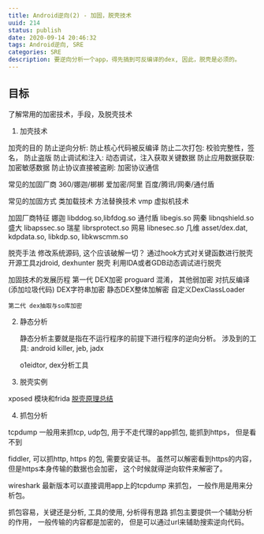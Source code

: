 ```yaml
---
title: Android逆向(2) - 加固，脱壳技术
uuid: 214
status: publish
date: 2020-09-14 20:46:32
tags: Android逆向, SRE
categories: SRE
description: 要逆向分析一个app，得先搞到可反编译的dex, 因此，脱壳是必须的。
---
```


## 目标

了解常用的加密技术，手段，及脱壳技术

1. 加壳技术

加壳的目的
	防止逆向分析: 防止核心代码被反编译
	防止二次打包: 校验完整性，签名， 防止盗版
	防止调试和注入: 动态调试，注入获取关键数据
	防止应用数据获取: 加密敏感数据
	防止协议直接被盗刷: 加密协议通信

常见的加固厂商
	360/娜迦/梆梆
	爱加密/阿里
	百度/腾讯/网秦/通付盾

常见的加固方式
	类加载技术 
	方法替换技术
	vmp 虚拟机技术

加固厂商特征
	娜迦 libddog.so,libfdog.so
	通付盾 libegis.so
	网秦 libnqshield.so
	盛大 libapssec.so
	瑞星 librsprotect.so
	网易 libnesec.so
	几维 asset/dex.dat, kdpdata.so, libkdp.so, libkwscmm.so

脱壳手法
	修改系统源码, 这个应该破解一切？ 
	通过hook方式对关键函数进行脱壳
	开源工具zjdroid, dexhunter 脱壳
	利用IDA或者GDB动态调试进行脱壳

加固技术的发展历程
	第一代 DEX加密
		proguard 混淆， 其他弱加密
		对抗反编译(添加垃圾代码)
		DEX字符串加密
		静态DEX整体加解密
		自定义DexClassLoader

	第二代 dex抽取与so库加密

2. 静态分析

	静态分析主要就是指在不运行程序的前提下进行程序的逆向分析。
	涉及到的工具: android killer, jeb, jadx

	o1eidtor, dex分析工具

3. 脱壳实例

xposed 模块和frida
[脱壳原理总结](https://bbs.pediy.com/thread-263290.htm)

4. 抓包分析

tcpdump 
	一般用来抓tcp, udp包, 用于不走代理的app抓包, 能抓到https， 但是看不到

fiddler, 
	可以抓http, https 的包, 需要安装证书。 
	虽然可以解密看到https的内容， 但是https本身传输的数据也会加密， 这个时候就得逆向软件来解密了。 

wireshark
	最新版本可以直接调用app上的tcpdump 来抓包， 一般作用是用来分析包。 

抓包容易，关键还是分析, 工具的使用, 分析得有思路
抓包主要提供一个辅助分析的作用， 一般传输的内容都是加密的， 但是可以通过url来辅助搜索逆向代码。

